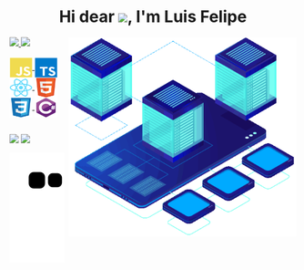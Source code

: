<h1 align="center">Hi dear <img src="https://raw.githubusercontent.com/kaueMarques/kaueMarques/master/hi.gif" width="30px">, I'm Luis Felipe</h1>
<img src="https://raw.githubusercontent.com/pedrogiru/pedrogiru/main/banner-3.gif" min-width="400px" max-width="400px" width="400px" align="right" alt="Computer">


<div>
  <a href="https://github.com/luisfelipert">
  <img height="180em" src="https://github-readme-stats.vercel.app/api?username=luisfelipert&show_icons=true&theme=omni&include_all_commits=true&count_private=true"/>
  <img height="180em" src="https://github-readme-stats.vercel.app/api/top-langs/?username=luisfelipert&layout=compact&langs_count=7&theme=omni"/>
</div>


 

<div style="display: inline_block",  ><br>
   <img align="center" alt="luis-JS" height="35" width="40" src="https://raw.githubusercontent.com/devicons/devicon/master/icons/javascript/javascript-plain.svg">
   <img align="center" alt= "luis-TS" height="35" width="40" src="https://raw.githubusercontent.com/devicons/devicon/master/icons/typescript/typescript-plain.svg">
   <img align="center" alt="luis-React" height="35" width="40" src="https://raw.githubusercontent.com/devicons/devicon/master/icons/react/react-original.svg">
   <img align="center" alt="luis-HTML" height="35" width="40" src="https://raw.githubusercontent.com/devicons/devicon/master/icons/html5/html5-original.svg">
   <img align="center" alt="luis-CSS" height="35" width="40" src="https://raw.githubusercontent.com/devicons/devicon/master/icons/css3/css3-original.svg">
   <img align="center" alt="luis-Csharp" height="35" width="40" src="https://raw.githubusercontent.com/devicons/devicon/master/icons/csharp/csharp-original.svg">
  
</div>
 
 ##
 
<div>
     <a href="https://instagram.com/luis_felipefr" target="_blank"><img src="https://img.shields.io/badge/-Instagram-%23E4405F?style=for-the-badge&logo=instagram&logoColor=white" target="_blank"></a>
     <a href="https://www.linkedin.com/in/luis-felipe-fran%C3%A7a-coelho-93259320a/" target="_blank"><img src="https://img.shields.io/badge/-LinkedIn-%230077B5?style=for-the-badge&logo=linkedin&logoColor=white" target="_blank"></a>
</div>

 
  ![Snake animation](https://github.com/luisfelipert/luisfelipert/blob/output/github-contribution-grid-snake.svg)

 

